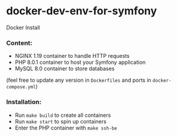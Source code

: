 # docker-dev-env-for-symfony

Docker Install

### Content:

- NGINX 1.19 container to handle HTTP requests
- PHP 8.0.1 container to host your Symfony application
- MySQL 8.0 container to store databases

(feel free to update any version in `Dockerfiles` and ports in `docker-compose.yml`)

### Installation:

- Run `make build` to create all containers
- Run `make start` to spin up containers
- Enter the PHP container with `make ssh-be`
